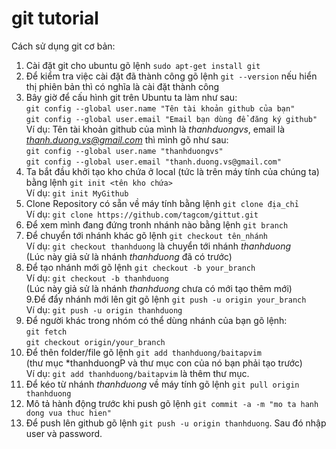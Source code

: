 # git tutorial

Cách sử dụng git cơ bản:  
1. Cài đặt git cho ubuntu gõ lệnh `sudo apt-get install git`  
2. Để kiểm tra việc cài đặt đã thành công gõ lệnh `git --version` nếu hiển thị phiên bản thì có nghĩa là cài đặt thành công  
3. Bây giờ để cấu hình git trên Ubuntu ta làm như sau:  
`git config --global user.name "Tên tài khoản github của bạn"`  
`git config --global user.email "Email bạn dùng để đăng ký github"`  
 Ví dụ: Tên tài khoản github của mình là *thanhduongvs*, email là *thanh.duong.vs@gmail.com* thì mình gõ như sau:  
`git config --global user.name "thanhduongvs"`  
`git config --global user.email "thanh.duong.vs@gmail.com"`  
4. Ta bắt đầu khởi tạo kho chứa ở local (tức là trên máy tính của chúng ta) bằng lệnh `git init <tên kho chứa>`  
Ví dụ: `git init MyGithub`  
5. Clone Repository có sẵn về máy tính bằng lệnh `git clone địa_chỉ`  
Ví dụ: `git clone https://github.com/tagcom/gittut.git`  
6. Để xem mình đang đứng tronh nhánh nào bằng lệnh `git branch`  
7. Để chuyển tới nhánh khác gõ lệnh `git checkout tên_nhánh`  
Ví dụ: `git checkout thanhduong` là chuyển tới nhánh *thanhduong*  
(Lúc này giả sử là nhánh *thanhduong* đã có trước)  
8. Để tạo nhánh mới gõ lệnh `git checkout -b your_branch`  
Ví dụ: `git checkout -b thanhduong`  
(Lúc này giả sử là nhánh *thanhduong* chưa có mới tạo thêm mới)  
9.Để đẩy nhánh mới lên git gõ lệnh `git push -u origin your_branch`  
Ví dụ: `git push -u origin thanhduong`  
10. Để người khác trong nhóm có thể dùng nhánh của bạn gõ lệnh:  
`git fetch`  
`git checkout origin/your_branch`  
11. Để thên folder/file gõ lệnh `git add thanhduong/baitapvim`  
(thư mục *thanhduongP và thư mục con của nó bạn phải tạo trước)  
Ví dụ: `git add thanhduong/baitapvim` là thêm thư mục.  
12. Để kéo từ nhánh *thanhduong* về máy tính gõ lệnh `git pull origin thanhduong`  
13. Mô tả hành động trước khi push gõ lệnh `git commit -a -m "mo ta hanh dong vua thuc hien"`  
14. Để push lên github gõ lệnh `git push -u origin thanhduong`. Sau đó nhập user và password.  
